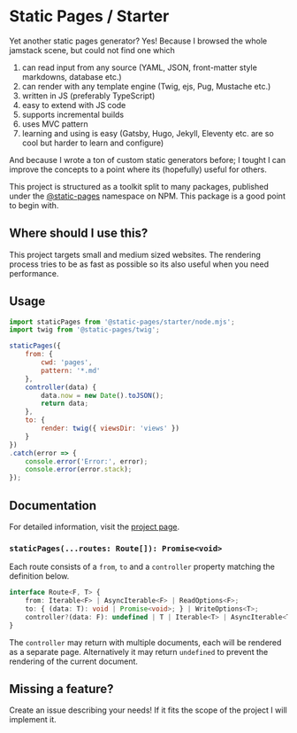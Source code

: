 # Static Pages / Starter

Yet another static pages generator?
Yes! Because I browsed the whole jamstack scene, but could not find one which
1. can read input from any source (YAML, JSON, front-matter style markdowns, database etc.)
2. can render with any template engine (Twig, ejs, Pug, Mustache etc.)
3. written in JS (preferably TypeScript)
4. easy to extend with JS code
5. supports incremental builds
6. uses MVC pattern
7. learning and using is easy (Gatsby, Hugo, Jekyll, Eleventy etc. are so cool but harder to learn and configure)

And because I wrote a ton of custom static generators before; I tought I can improve the concepts to a point where its (hopefully) useful for others.

This project is structured as a toolkit split to many packages, published under the [@static-pages](https://www.npmjs.com/org/static-pages) namespace on NPM.
This package is a good point to begin with.

## Where should I use this?

This project targets small and medium sized websites. The rendering process tries to be as fast as possible so its also useful when you need performance.

## Usage

```js
import staticPages from '@static-pages/starter/node.mjs';
import twig from '@static-pages/twig';

staticPages({
    from: {
        cwd: 'pages',
        pattern: '*.md'
    },
    controller(data) {
        data.now = new Date().toJSON();
        return data;
    },
    to: {
        render: twig({ viewsDir: 'views' })
    }
})
.catch(error => {
    console.error('Error:', error);
    console.error(error.stack);
});
```

## Documentation

For detailed information, visit the [project page](https://staticpagesjs.github.io/).

### `staticPages(...routes: Route[]): Promise<void>`

Each route consists of a `from`, `to` and a `controller` property matching the definition below.

```ts
interface Route<F, T> {
    from: Iterable<F> | AsyncIterable<F> | ReadOptions<F>;
    to: { (data: T): void | Promise<void>; } | WriteOptions<T>;
    controller?(data: F): undefined | T | Iterable<T> | AsyncIterable<T> | Promise<undefined | T | Iterable<T> | AsyncIterable<T>>;
}
```

The `controller` may return with multiple documents, each will be rendered as a separate page. Alternatively it may return `undefined` to prevent the rendering of the current document.

## Missing a feature?
Create an issue describing your needs!
If it fits the scope of the project I will implement it.
